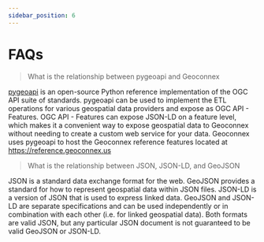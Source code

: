 ```yaml
---
sidebar_position: 6
---
```


# FAQs

> What is the relationship between pygeoapi and Geoconnex



[pygeoapi](https://pygeoapi.io/) is an open-source Python reference implementation of the OGC API suite of standards. pygeoapi can be used to implement the ETL operations for various geospatial data providers and expose as OGC API - Features. OGC API - Features can expose JSON-LD on a feature level, which makes it a convenient way to expose geospatial data to Geoconnex without needing to create a custom web service for your data. Geoconnex uses pygeoapi to host the Geoconnex reference features located at https://reference.geoconnex.us


> What is the relationship between JSON, JSON-LD, and GeoJSON

JSON is a standard data exchange format for the web. GeoJSON provides a standard for how to represent geospatial data within JSON files. JSON-LD is a version of JSON that is used to express linked data. GeoJSON and JSON-LD are separate specifications and can be used independently or in combination with each other (i.e. for linked geospatial data). Both formats are valid JSON, but any particular JSON document is not guaranteed to be valid GeoJSON or JSON-LD.
